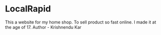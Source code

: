 # LocalRapid
This a website for my home shop. To sell product so fast online. I made it at the age of 17.
Author - Krishnendu Kar
